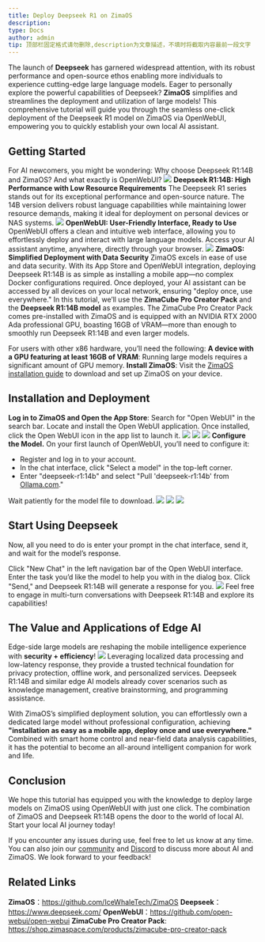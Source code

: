 ```yaml
---
title: Deploy Deepseek R1 on ZimaOS
description: 
type: Docs
author: admin
tip: 顶部栏固定格式请勿删除,description为文章描述，不填时将截取内容最前一段文字
---
```

The launch of **Deepseek** has garnered widespread attention, with its robust performance and open-source ethos enabling more individuals to experience cutting-edge large language models. Eager to personally explore the powerful capabilities of Deepseek? **ZimaOS** simplifies and streamlines the deployment and utilization of large models!
This comprehensive tutorial will guide you through the seamless one-click deployment of the Deepseek R1 model on ZimaOS via OpenWebUI, empowering you to quickly establish your own local AI assistant.
## Getting Started
For AI newcomers, you might be wondering: Why choose Deepseek R1:14B and ZimaOS? And what exactly is OpenWebUI?
![](https://manage.icewhale.io/api/static/docs/1739950777131_image.png)
**Deepseek R1:14B: High Performance with Low Resource Requirements**
The Deepseek R1 series stands out for its exceptional performance and open-source nature. The 14B version delivers robust language capabilities while maintaining lower resource demands, making it ideal for deployment on personal devices or NAS systems.
![](https://manage.icewhale.io/api/static/docs/1739950805989_image.png)
**OpenWebUI: User-Friendly Interface, Ready to Use**
OpenWebUI offers a clean and intuitive web interface, allowing you to effortlessly deploy and interact with large language models. Access your AI assistant anytime, anywhere, directly through your browser.
![](https://manage.icewhale.io/api/static/docs/1739950829035_image.png)
**ZimaOS: Simplified Deployment with Data Security**
ZimaOS excels in ease of use and data security. With its App Store and OpenWebUI integration, deploying Deepseek R1:14B is as simple as installing a mobile app—no complex Docker configurations required. Once deployed, your AI assistant can be accessed by all devices on your local network, ensuring "deploy once, use everywhere."
In this tutorial, we’ll use the **ZimaCube Pro Creator Pack** and the **Deepseek R1:14B model** as examples. The ZimaCube Pro Creator Pack comes pre-installed with ZimaOS and is equipped with an NVIDIA RTX 2000 Ada professional GPU, boasting 16GB of VRAM—more than enough to smoothly run Deepseek R1:14B and even larger models.

For users with other x86 hardware, you’ll need the following:
**A device with a GPU featuring at least 16GB of VRAM**: Running large models requires a significant amount of GPU memory.
**Install ZimaOS**: Visit the [ZimaOS installation guide](https://www.zimaspace.com/docs/zimacube/How-to-Install-ZimaOS) to download and set up ZimaOS on your device.

## Installation and Deployment
**Log in to ZimaOS and Open the App Store**: Search for "Open WebUI" in the search bar. Locate and install the Open WebUI application. Once installed, click the Open WebUI icon in the app list to launch it.
![](https://manage.icewhale.io/api/static/docs/1739950989104_image.png)
![](https://manage.icewhale.io/api/static/docs/1739950995830_image.png)
![](https://manage.icewhale.io/api/static/docs/1739951002382_image.png)
**Configure the Model.** On your first launch of OpenWebUI, you’ll need to configure it:
- Register and log in to your account.
- In the chat interface, click "Select a model" in the top-left corner.
- Enter "deepseek-r1:14b" and select "Pull 'deepseek-r1:14b' from [Ollama.com](https://ollama.com/)."

Wait patiently for the model file to download.
![](https://manage.icewhale.io/api/static/docs/1739951092182_image.png)
![](https://manage.icewhale.io/api/static/docs/1739951098726_image.png)
![](https://manage.icewhale.io/api/static/docs/1739951105561_image.png)
## Start Using Deepseek
Now, all you need to do is enter your prompt in the chat interface, send it, and wait for the model’s response.

Click "New Chat" in the left navigation bar of the Open WebUI interface. Enter the task you’d like the model to help you with in the dialog box. Click "Send," and Deepseek R1:14B will generate a response for you.
![](https://manage.icewhale.io/api/static/docs/1739951128451_image.png)
Feel free to engage in multi-turn conversations with Deepseek R1:14B and explore its capabilities!

## The Value and Applications of Edge AI
Edge-side large models are reshaping the mobile intelligence experience with **security + efficiency**!
![](https://manage.icewhale.io/api/static/docs/1739951166823_image.png)
Leveraging localized data processing and low-latency response, they provide a trusted technical foundation for privacy protection, offline work, and personalized services. Deepseek R1:14B and similar edge AI models already cover scenarios such as knowledge management, creative brainstorming, and programming assistance.

With ZimaOS’s simplified deployment solution, you can effortlessly own a dedicated large model without professional configuration, achieving **"installation as easy as a mobile app, deploy once and use everywhere."** Combined with smart home control and near-field data analysis capabilities, it has the potential to become an all-around intelligent companion for work and life.

## Conclusion
We hope this tutorial has equipped you with the knowledge to deploy large models on ZimaOS using OpenWebUI with just one click. The combination of ZimaOS and Deepseek R1:14B opens the door to the world of local AI. Start your local AI journey today!

If you encounter any issues during use, feel free to let us know at any time. You can also join our [community](https://community.zimaspace.com/) and [Discord](https://discord.com/invite/uuNfKzG5) to discuss more about AI and ZimaOS. We look forward to your feedback!

## Related Links
**ZimaOS**：https://github.com/IceWhaleTech/ZimaOS
**Deepseek**：https://www.deepseek.com/
**OpenWebUI**：https://github.com/open-webui/open-webui
**ZimaCube Pro Creator Pack**: https://shop.zimaspace.com/products/zimacube-pro-creator-pack